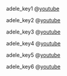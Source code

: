 adele_key1
@[youtube](jD9dr2ZRm9A)

adele_key2
@[youtube](9h0Arg_-380)

adele_key3
@[youtube](h2QKLemuiik)

adele_key4
@[youtube](X9TnTlPLHc8)

adele_key5
@[youtube](9ixbGmCoSPg)

adele_key6
@[youtube](Dcxv1K_bH2E)